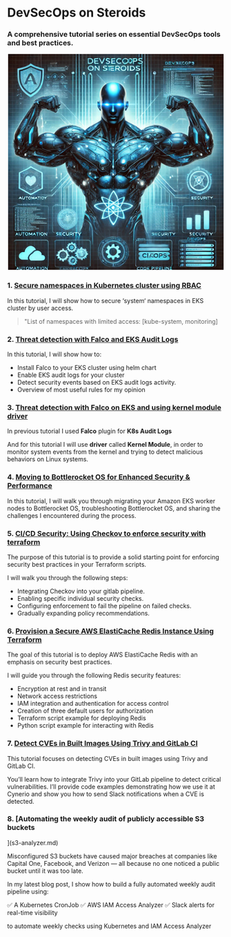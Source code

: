 # DevSecOps on Steroids

### A comprehensive tutorial series on essential DevSecOps tools and best practices.
<p align="center">
  <img src="images/devsecops-steroids.png" width="500"/>
</p>

### 1. [Secure namespaces in Kubernetes cluster using RBAC](secure-ns-k8s-rbac.md)

In this tutorial, I will show how to secure ‘system‘ namespaces in EKS cluster by user access.

> "List of namespaces with limited access: [kube-system, monitoring]


### 2. [Threat detection with Falco and EKS Audit Logs](falco-k8s-audit-logs.md)

In this tutorial, I will show how to:

* Install Falco to your EKS cluster using helm chart
* Enable EKS audit logs for your cluster
* Detect security events based on EKS audit logs activity.
* Overview of most useful rules for my opinion

### 3. [Threat detection with Falco on EKS and using kernel module driver](falco-syscalls.md)

In previous tutorial I used **Falco** plugin for **K8s Audit Logs**

And for this tutorial I will use **driver** called **Kernel Module**, in order to monitor system events from the kernel and trying to detect malicious behaviors on Linux systems.

### 4. [Moving to Bottlerocket OS for Enhanced Security & Performance](bottlerocket-os.md)

In this tutorial, I will walk you through migrating your Amazon EKS worker nodes to Bottlerocket OS, troubleshooting Bottlerocket OS, and sharing the challenges I encountered during the process.

### 5. [CI/CD Security: Using Checkov to enforce security with terraform](checkov-ci.md)

The purpose of this tutorial is to provide a solid starting point for enforcing security best practices in your Terraform scripts.

I will walk you through the following steps:
* Integrating Checkov into your gitlab pipeline.
* Enabling specific individual security checks.
* Configuring enforcement to fail the pipeline on failed checks.
* Gradually expanding policy recommendations.

### 6. [Provision a Secure AWS ElastiCache Redis Instance Using Terraform](secured-redis.md)

The goal of this tutorial is to deploy AWS ElastiCache Redis with an emphasis on security best practices.

I will guide you through the following Redis security features:

* Encryption at rest and in transit
* Network access restrictions
* IAM integration and authentication for access control
* Creation of three default users for authorization
* Terraform script example for deploying Redis
* Python script example for interacting with Redis

### 7. [Detect CVEs in Built Images Using Trivy and GitLab CI](trivy-cves.md)

This tutorial focuses on detecting CVEs in built images using Trivy and GitLab CI.

You’ll learn how to integrate Trivy into your GitLab pipeline to detect critical vulnerabilities. I’ll provide code examples demonstrating how we use it at Cynerio and show you how to send Slack notifications when a CVE is detected.

### 8. [Automating the weekly audit of publicly accessible S3 buckets
](s3-analyzer.md)

Misconfigured S3 buckets have caused major breaches at companies like Capital One, Facebook, and Verizon — all because no one noticed a public bucket until it was too late.

In my latest blog post, I show how to build a fully automated weekly audit pipeline using:

✅ A Kubernetes CronJob
✅ AWS IAM Access Analyzer
✅ Slack alerts for real-time visibility

to automate weekly checks using Kubernetes and IAM Access Analyzer